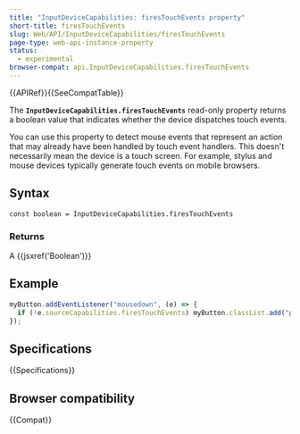 ```yaml
---
title: "InputDeviceCapabilities: firesTouchEvents property"
short-title: firesTouchEvents
slug: Web/API/InputDeviceCapabilities/firesTouchEvents
page-type: web-api-instance-property
status:
  - experimental
browser-compat: api.InputDeviceCapabilities.firesTouchEvents
---
```


{{APIRef}}{{SeeCompatTable}}

The **`InputDeviceCapabilities.firesTouchEvents`** read-only
property returns a boolean value that indicates whether the device dispatches
touch events.

You can use this property to detect mouse events that represent an action that may
already have been handled by touch event handlers. This doesn't necessarily mean the
device is a touch screen. For example, stylus and mouse devices typically generate
touch events on mobile browsers.

## Syntax

```js-nolint
const boolean = InputDeviceCapabilities.firesTouchEvents
```

### Returns

A {{jsxref('Boolean')}}

## Example

```js
myButton.addEventListener("mousedown", (e) => {
  if (!e.sourceCapabilities.firesTouchEvents) myButton.classList.add("pressed");
});
```

## Specifications

{{Specifications}}

## Browser compatibility

{{Compat}}
